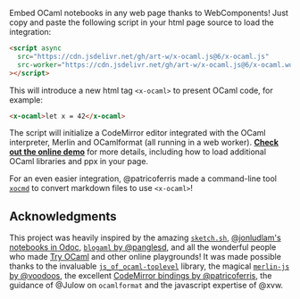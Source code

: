 Embed OCaml notebooks in any web page thanks to WebComponents! Just copy and paste the following script in your html page source to load the integration:

```html
<script async
  src="https://cdn.jsdelivr.net/gh/art-w/x-ocaml.js@6/x-ocaml.js"
  src-worker="https://cdn.jsdelivr.net/gh/art-w/x-ocaml.js@6/x-ocaml.worker+effects.js"
></script>
```

This will introduce a new html tag `<x-ocaml>` to present OCaml code, for example:

```html
<x-ocaml>let x = 42</x-ocaml>
```

The script will initialize a CodeMirror editor integrated with the OCaml interpreter, Merlin and OCamlformat (all running in a web worker). [**Check out the online demo**](https://art-w.github.io/x-ocaml/) for more details, including how to load additional OCaml libraries and ppx in your page.

For an even easier integration, @patricoferris made a command-line tool [`xocmd`](https://github.com/patricoferris/xocmd) to convert markdown files to use `<x-ocaml>`!

## Acknowledgments

This project was heavily inspired by the amazing [`sketch.sh`](https://sketch.sh), [@jonludlam's notebooks in Odoc](https://jon.recoil.org/notebooks/foundations/foundations1.html#a-first-session-with-ocaml), [`blogaml` by @panglesd](https://github.com/panglesd/blogaml), and all the wonderful people who made [Try OCaml](https://try.ocamlpro.com/) and other online playgrounds! It was made possible thanks to the invaluable [`js_of_ocaml-toplevel`](https://github.com/ocsigen/js_of_ocaml) library, the magical [`merlin-js` by @voodoos](https://github.com/voodoos/merlin-js), the excellent [CodeMirror bindings by @patricoferris](https://github.com/patricoferris/jsoo-code-mirror/), the guidance of @Julow on `ocamlformat` and the javascript expertise of @xvw.

